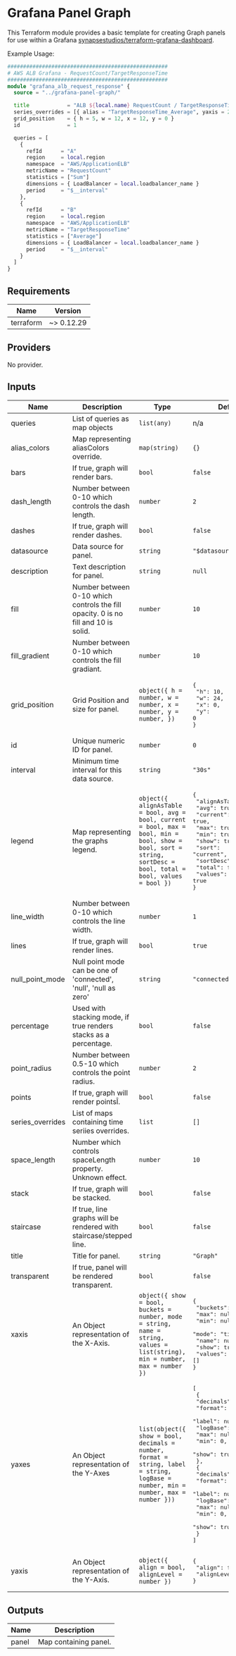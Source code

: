 # Grafana Panel Graph
This Terraform module provides a basic template for creating Graph panels for use within a Grafana [synapsestudios/terraform-grafana-dashboard](https://github.com/synapsestudios/terraform-grafana-dashboard).  


Example Usage:
```terraform
###################################################
# AWS ALB Grafana - RequestCount/TargetResponseTime
###################################################
module "grafana_alb_request_response" {
  source = "../grafana-panel-graph/"

  title            = "ALB ${local.name} RequestCount / TargetResponseTime"
  series_overrides = [{ alias = "TargetResponseTime_Average", yaxis = 2 }]
  grid_position    = { h = 5, w = 12, x = 12, y = 0 }
  id               = 1

  queries = [
    {
      refId      = "A"
      region     = local.region
      namespace  = "AWS/ApplicationELB"
      metricName = "RequestCount"
      statistics = ["Sum"]
      dimensions = { LoadBalancer = local.loadbalancer_name }
      period     = "$__interval"
    },
    {
      refId      = "B"
      region     = local.region
      namespace  = "AWS/ApplicationELB"
      metricName = "TargetResponseTime"
      statistics = ["Average"]
      dimensions = { LoadBalancer = local.loadbalancer_name }
      period     = "$__interval"
    }
  ]
}
```

<!-- BEGINNING OF PRE-COMMIT-TERRAFORM DOCS HOOK -->
## Requirements

| Name | Version |
|------|---------|
| terraform | ~> 0.12.29 |

## Providers

No provider.

## Inputs

| Name | Description | Type | Default | Required |
|------|-------------|------|---------|:--------:|
| queries | List of queries as map objects | `list(any)` | n/a | yes |
| alias\_colors | Map representing aliasColors override. | `map(string)` | `{}` | no |
| bars | If true, graph will render bars. | `bool` | `false` | no |
| dash\_length | Number between 0-10 which controls the dash length. | `number` | `2` | no |
| dashes | If true, graph will render dashes. | `bool` | `false` | no |
| datasource | Data source for panel. | `string` | `"$datasource"` | no |
| description | Text description for panel. | `string` | `null` | no |
| fill | Number between 0-10 which controls the fill opacity. 0 is no fill and 10 is solid. | `number` | `10` | no |
| fill\_gradient | Number between 0-10 which controls the fill gradiant. | `number` | `10` | no |
| grid\_position | Grid Position and size for panel. | `object({ h = number, w = number, x = number, y = number, })` | <pre>{<br>  "h": 10,<br>  "w": 24,<br>  "x": 0,<br>  "y": 0<br>}</pre> | no |
| id | Unique numeric ID for panel. | `number` | `0` | no |
| interval | Minimum time interval for this data source. | `string` | `"30s"` | no |
| legend | Map representing the graphs legend. | `object({ alignAsTable = bool, avg = bool, current = bool, max = bool, min = bool, show = bool, sort = string, sortDesc = bool, total = bool, values = bool })` | <pre>{<br>  "alignAsTable": true,<br>  "avg": true,<br>  "current": true,<br>  "max": true,<br>  "min": true,<br>  "show": true,<br>  "sort": "current",<br>  "sortDesc": true,<br>  "total": false,<br>  "values": true<br>}</pre> | no |
| line\_width | Number between 0-10 which controls the line width. | `number` | `1` | no |
| lines | If true, graph will render lines. | `bool` | `true` | no |
| null\_point\_mode | Null point mode can be one of 'connected', 'null', 'null as zero' | `string` | `"connected"` | no |
| percentage | Used with stacking mode, if true renders stacks as a percentage. | `bool` | `false` | no |
| point\_radius | Number between 0.5-10 which controls the point radius. | `number` | `2` | no |
| points | If true, graph will render pointsÎ. | `bool` | `false` | no |
| series\_overrides | List of maps containing time seriies overrides. | `list` | `[]` | no |
| space\_length | Number which controls spaceLength property. Unknown effect. | `number` | `10` | no |
| stack | If true, graph will be stacked. | `bool` | `false` | no |
| staircase | If true, line graphs will be rendered with staircase/stepped line. | `bool` | `false` | no |
| title | Title for panel. | `string` | `"Graph"` | no |
| transparent | If true, panel will be rendered transparent. | `bool` | `false` | no |
| xaxis | An Object representation of the X-Axis. | `object({ show = bool, buckets = number, mode = string, name = string, values = list(string), min = number, max = number })` | <pre>{<br>  "buckets": null,<br>  "max": null,<br>  "min": null,<br>  "mode": "time",<br>  "name": null,<br>  "show": true,<br>  "values": []<br>}</pre> | no |
| yaxes | An Object representation of the Y-Axes | `list(object({ show = bool, decimals = number, format = string, label = string, logBase = number, min = number, max = number }))` | <pre>[<br>  {<br>    "decimals": null,<br>    "format": "none",<br>    "label": null,<br>    "logBase": 1,<br>    "max": null,<br>    "min": 0,<br>    "show": true<br>  },<br>  {<br>    "decimals": null,<br>    "format": "s",<br>    "label": null,<br>    "logBase": 1,<br>    "max": null,<br>    "min": 0,<br>    "show": true<br>  }<br>]</pre> | no |
| yaxis | An Object representation of the Y-Axis. | `object({ align = bool, alignLevel = number })` | <pre>{<br>  "align": false,<br>  "alignLevel": null<br>}</pre> | no |

## Outputs

| Name | Description |
|------|-------------|
| panel | Map containing panel. |

<!-- END OF PRE-COMMIT-TERRAFORM DOCS HOOK -->